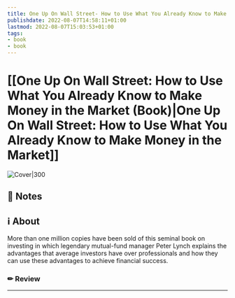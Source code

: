 ```yaml
---
title: One Up On Wall Street- How to Use What You Already Know to Make Money in the Market (Book)
publishdate: 2022-08-07T14:58:11+01:00
lastmod: 2022-08-07T15:03:53+01:00
tags: 
- book
- book
---
```






# [[One Up On Wall Street: How to Use What You Already Know to Make Money in the Market (Book)|One Up On Wall Street: How to Use What You Already Know to Make Money in the Market]]



![Cover|300](http://books.google.com/books/content?id=KcJaXu7FVZ0C&printsec=frontcover&img=1&zoom=1&edge=curl&source=gbs_api)



## 📝 Notes







## ℹ️ About



More than one million copies have been sold of this seminal book on investing in which legendary mutual-fund manager Peter Lynch explains the advantages that average investors have over professionals and how they can use these advantages to achieve financial success.



### ✏ Review







---

